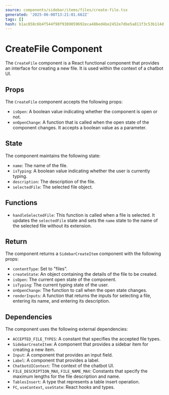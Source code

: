 ```yaml
---
source: components/sidebar/items/files/create-file.tsx
generated: '2025-06-08T13:21:01.662Z'
tags: []
hash: b1ac858c6b4f544f98f9389059692eca486ed4be2452e7dbe5a811f3c53b114d
---
```

# CreateFile Component

The `CreateFile` component is a React functional component that provides an interface for creating a new file. It is used within the context of a chatbot UI.

## Props

The `CreateFile` component accepts the following props:

- `isOpen`: A boolean value indicating whether the component is open or not.
- `onOpenChange`: A function that is called when the open state of the component changes. It accepts a boolean value as a parameter.

## State

The component maintains the following state:

- `name`: The name of the file.
- `isTyping`: A boolean value indicating whether the user is currently typing.
- `description`: The description of the file.
- `selectedFile`: The selected file object.

## Functions

- `handleSelectedFile`: This function is called when a file is selected. It updates the `selectedFile` state and sets the `name` state to the name of the selected file without its extension.

## Return

The component returns a `SidebarCreateItem` component with the following props:

- `contentType`: Set to "files".
- `createState`: An object containing the details of the file to be created.
- `isOpen`: The current open state of the component.
- `isTyping`: The current typing state of the user.
- `onOpenChange`: The function to call when the open state changes.
- `renderInputs`: A function that returns the inputs for selecting a file, entering its name, and entering its description.

## Dependencies

The component uses the following external dependencies:

- `ACCEPTED_FILE_TYPES`: A constant that specifies the accepted file types.
- `SidebarCreateItem`: A component that provides a sidebar item for creating a new item.
- `Input`: A component that provides an input field.
- `Label`: A component that provides a label.
- `ChatbotUIContext`: The context of the chatbot UI.
- `FILE_DESCRIPTION_MAX`, `FILE_NAME_MAX`: Constants that specify the maximum lengths for the file description and name.
- `TablesInsert`: A type that represents a table insert operation.
- `FC`, `useContext`, `useState`: React hooks and types.
